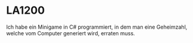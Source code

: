 # LA1200

Ich habe ein Minigame in C# programmiert, in dem man eine Geheimzahl, welche vom Computer generiert wird, erraten muss.
